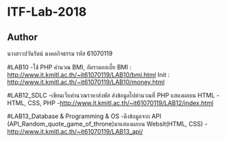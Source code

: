 # ITF-Lab-2018

## Author
นางสาวปวันรัตน์ มงคลกิจธรรม รหัส 61070119

#LAB10
-ใช้ PHP คำนวณ BMI, อัตราดอกเบี้ย
BMI : http://www.it.kmitl.ac.th/~it61070119/LAB10/bmi.html
Init : http://www.it.kmitl.ac.th/~it61070119/LAB10/money.html

#LAB12_SDLC
-เขียนเว็บคำนวณราคาส่งพัส ส่งข้อมูลไปคำนวณที่ PHP แสดงผลบน HTML
-HTML, CSS, PHP
-http://www.it.kmitl.ac.th/~it61070119/LAB12/index.html

#LAB13_Database & Programming & OS
-ดึงข้อมูลจาก API (API_Random_quote_game_of_throne)มาแสดงผลบน Websit(HTML, CSS)
-http://www.it.kmitl.ac.th/~it61070119/LAB13_api/
